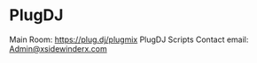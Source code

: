PlugDJ
======
Main Room: https://plug.dj/plugmix
PlugDJ Scripts
Contact email: Admin@xsidewinderx.com
